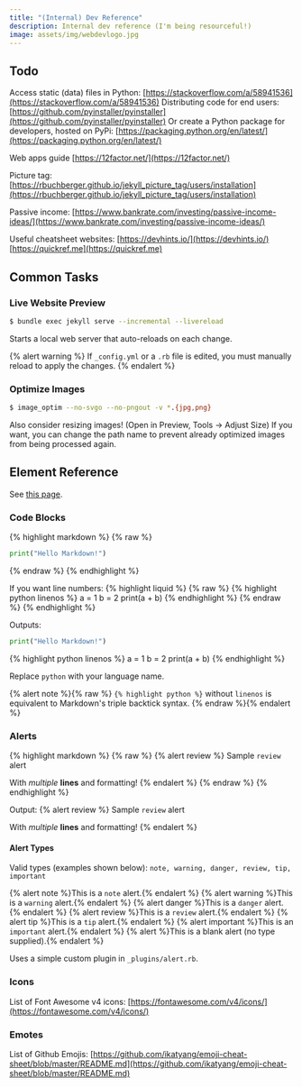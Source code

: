 ```yaml
---
title: "(Internal) Dev Reference"
description: Internal dev reference (I'm being resourceful!)
image: assets/img/webdevlogo.jpg
---
```


## Todo

Access static (data) files in Python: [https://stackoverflow.com/a/58941536](https://stackoverflow.com/a/58941536)
Distributing code for end users: [https://github.com/pyinstaller/pyinstaller](https://github.com/pyinstaller/pyinstaller)
Or create a Python package for developers, hosted on PyPi: [https://packaging.python.org/en/latest/](https://packaging.python.org/en/latest/)

Web apps guide [https://12factor.net/](https://12factor.net/)

Picture tag: [https://rbuchberger.github.io/jekyll_picture_tag/users/installation](https://rbuchberger.github.io/jekyll_picture_tag/users/installation)

Passive income: [https://www.bankrate.com/investing/passive-income-ideas/](https://www.bankrate.com/investing/passive-income-ideas/)

Useful cheatsheet websites:
[https://devhints.io/](https://devhints.io/)
[https://quickref.me](https://quickref.me)

## Common Tasks

### Live Website Preview

```bash
$ bundle exec jekyll serve --incremental --livereload
```

Starts a local web server that auto-reloads on each change.

{% alert warning %}
If `_config.yml` or a `.rb` file is edited, you must manually reload to apply the changes.
{% endalert %}

### Optimize Images

```bash
$ image_optim --no-svgo --no-pngout -v *.{jpg,png}
```

Also consider resizing images! (Open in Preview, Tools -\> Adjust Size)
If you want, you can change the path name to prevent already optimized images from being processed again.

## Element Reference

See [this page](https://kylefu.me/elements).

### Code Blocks

{% highlight markdown %}
{% raw %}
```python
print("Hello Markdown!")
```
{% endraw %}
{% endhighlight %}

If you want line numbers:
{% highlight liquid %}
{% raw %}
{% highlight python linenos %}
a = 1
b = 2
print(a + b)
{% endhighlight %}
{% endraw %}
{% endhighlight %}

Outputs:
```python
print("Hello Markdown!")
```
{% highlight python linenos %}
a = 1
b = 2
print(a + b)
{% endhighlight %}

Replace `python` with your language name.

{% alert note %}{% raw %}
`{% highlight python %}` without `linenos` is equivalent to Markdown's triple backtick syntax.
{% endraw %}{% endalert %}

### Alerts

{% highlight markdown %}
{% raw %}
{% alert review %}
Sample `review` alert

With *multiple* **lines** and formatting!
{% endalert %}
{% endraw %}
{% endhighlight %}

Output:
{% alert review %}
Sample `review` alert

With *multiple* **lines** and formatting!
{% endalert %}

#### Alert Types

Valid types (examples shown below): `note, warning, danger, review, tip, important`

{% alert note %}This is a `note` alert.{% endalert %}
{% alert warning %}This is a `warning` alert.{% endalert %}
{% alert danger %}This is a `danger` alert.{% endalert %}
{% alert review %}This is a `review` alert.{% endalert %}
{% alert tip %}This is a `tip` alert.{% endalert %}
{% alert important %}This is an `important` alert.{% endalert %}
{% alert %}This is a blank alert (no type supplied).{% endalert %}

Uses a simple custom plugin in `_plugins/alert.rb`.

### Icons

List of Font Awesome v4 icons: [https://fontawesome.com/v4/icons/](https://fontawesome.com/v4/icons/)

### Emotes

List of Github Emojis: [https://github.com/ikatyang/emoji-cheat-sheet/blob/master/README.md](https://github.com/ikatyang/emoji-cheat-sheet/blob/master/README.md)
